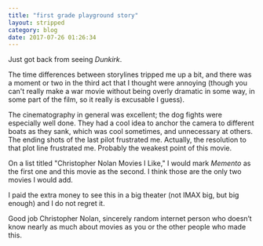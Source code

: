```yaml
---
title: "first grade playground story"
layout: stripped
category: blog
date: 2017-07-26 01:26:34
---
```

Just got back from seeing <i>Dunkirk</i>. 

The time differences between storylines tripped me up a bit, and there was a moment or two in the third act that I thought were annoying (though you can't really make a war movie without being overly dramatic in some way, in some part of the film, so it really is excusable I guess).

The cinematography in general was excellent; the dog fights were especially well done. They had a cool idea to anchor the camera to different boats as they sank, which was cool sometimes, and unnecessary at others. The ending shots of the last pilot frustrated me. Actually, the resolution to that plot line frustrated me. Probably the weakest point of this movie.

On a list titled "Christopher Nolan Movies I Like," I would mark <i>Memento</i> as the first one and this movie as the second. I think those are the only two movies I would add. 

I paid the extra money to see this in a big theater (not IMAX big, but big enough) and I do not regret it.

Good job Christopher Nolan, sincerely random internet person who doesn’t know nearly as much about movies as you or the other people who made this.